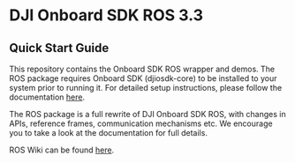 # DJI Onboard SDK ROS  3.3

## Quick Start Guide 

This repository contains the Onboard SDK ROS wrapper and demos. The ROS package requires Onboard SDK (djiosdk-core) to be installed to your system prior to running it. For detailed setup instructions, please follow the documentation [here](http://developer.dji.com/onboard-sdk/documentation/sample-doc/sample-setup.html#ros-oes). 

The ROS package is a full rewrite of DJI Onboard SDK ROS, with changes in APIs, reference frames, communication mechanisms etc. We encourage you to take a look at the documentation for full details. 

ROS Wiki can be found [here](http://wiki.ros.org/dji_sdk). 




